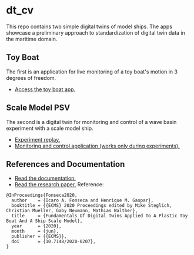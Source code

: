 # dt_cv
This repo contains two simple digital twins of model ships. The apps showcase a preliminary approach to standardization of digital twin data in the maritime domain.

## Toy Boat
The first is an application for live monitoring of a toy boat's motion in 3 degrees of freedom.
* [Access the toy boat app.](https://shiplab.github.io/dt_cv/aquarium_demo)

## Scale Model PSV
The second is a digital twin for monitoring and control of a wave basin experiment with a scale model ship.
* [Experiment replay.](https://shiplab.github.io/dt_cv/basin_demo.html)
* [Monitoring and control application (works only during experiments).](https://shiplab.github.io/dt_cv/basin_client.html)

## References and Documentation
* [Read the documentation.](https://github.com/shiplab/dt_cv/wiki)
* [Read the research paper.](https://doi.org/10.7148/2020-0207) Reference:
```
@InProceedings{Fonseca2020,
  author    = {Icaro A. Fonseca and Henrique M. Gaspar},
  booktitle = {{ECMS} 2020 Proceedings edited by Mike Steglich, Christian Mueller, Gaby Neumann, Mathias Walther},
  title     = {Fundamentals Of Digital Twins Applied To A Plastic Toy Boat And A Ship Scale Model},
  year      = {2020},
  month     = {jun},
  publisher = {{ECMS}},
  doi       = {10.7148/2020-0207},
}
```
